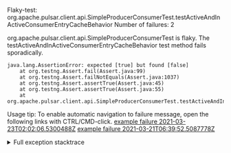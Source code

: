         
Flaky-test: org.apache.pulsar.client.api.SimpleProducerConsumerTest.testActiveAndInActiveConsumerEntryCacheBehavior
Number of failures: 2

org.apache.pulsar.client.api.SimpleProducerConsumerTest is flaky. The testActiveAndInActiveConsumerEntryCacheBehavior test method fails sporadically.

```
java.lang.AssertionError: expected [true] but found [false]
	at org.testng.Assert.fail(Assert.java:99)
	at org.testng.Assert.failNotEquals(Assert.java:1037)
	at org.testng.Assert.assertTrue(Assert.java:45)
	at org.testng.Assert.assertTrue(Assert.java:55)
	at org.apache.pulsar.client.api.SimpleProducerConsumerTest.testActiveAndInActiveConsumerEntryCacheBehavior(SimpleProducerConsumerTest.java:1038)
```

Usage tip: To enable automatic navigation to failure message, open the following links with CTRL/CMD-click.
[example failure 2021-03-23T02:02:06.5300488Z](https://github.com/apache/pulsar/runs/2171516877?check_suite_focus=true#step:8:125)
[example failure 2021-03-21T06:39:52.5087778Z](https://github.com/apache/pulsar/runs/2158568327?check_suite_focus=true#step:9:125)


<details>
<summary>Full exception stacktrace</summary>
<code><pre>
java.lang.AssertionError: expected [true] but found [false]
	at org.testng.Assert.fail(Assert.java:99)
	at org.testng.Assert.failNotEquals(Assert.java:1037)
	at org.testng.Assert.assertTrue(Assert.java:45)
	at org.testng.Assert.assertTrue(Assert.java:55)
	at org.apache.pulsar.client.api.SimpleProducerConsumerTest.testActiveAndInActiveConsumerEntryCacheBehavior(SimpleProducerConsumerTest.java:1038)
	at sun.reflect.NativeMethodAccessorImpl.invoke0(Native Method)
	at sun.reflect.NativeMethodAccessorImpl.invoke(NativeMethodAccessorImpl.java:62)
	at sun.reflect.DelegatingMethodAccessorImpl.invoke(DelegatingMethodAccessorImpl.java:43)
	at java.lang.reflect.Method.invoke(Method.java:498)
	at org.testng.internal.MethodInvocationHelper.invokeMethod(MethodInvocationHelper.java:132)
	at org.testng.internal.InvokeMethodRunnable.runOne(InvokeMethodRunnable.java:45)
	at org.testng.internal.InvokeMethodRunnable.call(InvokeMethodRunnable.java:73)
	at org.testng.internal.InvokeMethodRunnable.call(InvokeMethodRunnable.java:11)
	at java.util.concurrent.FutureTask.run(FutureTask.java:266)
	at java.util.concurrent.ThreadPoolExecutor.runWorker(ThreadPoolExecutor.java:1149)
	at java.util.concurrent.ThreadPoolExecutor$Worker.run(ThreadPoolExecutor.java:624)
	at java.lang.Thread.run(Thread.java:748)

</pre></code>
</details>

